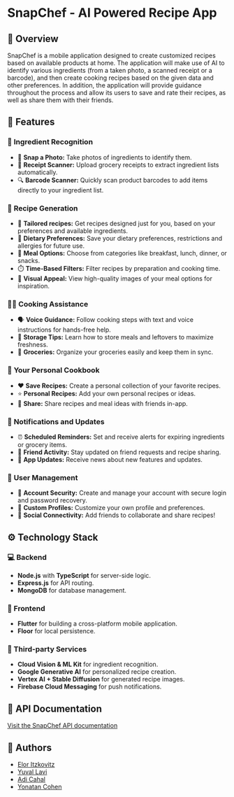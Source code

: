 # SnapChef - AI Powered Recipe App

## 🍳 Overview
SnapChef is a mobile application designed to create customized recipes based on available products at home. The application will make use of AI to identify various ingredients (from a taken photo, a scanned receipt or a barcode), and then create cooking recipes based on the given data and other preferences. In addition, the application will provide guidance throughout the process and allow its users to save and rate their recipes, as well as share them with their friends.

## 🌟 Features

### 🍅 **Ingredient Recognition**
- 📸 **Snap a Photo:** Take photos of ingredients to identify them.
- 🧾 **Receipt Scanner:** Upload grocery receipts to extract ingredient lists automatically.
- 🔍 **Barcode Scanner:** Quickly scan product barcodes to add items directly to your ingredient list.

### 📜 **Recipe Generation**
- 🎯 **Tailored recipes:** Get recipes designed just for you, based on your preferences and available ingredients.
- 🥬 **Dietary Preferences:** Save your dietary preferences, restrictions and allergies for future use.
- 🍴 **Meal Options:** Choose from categories like breakfast, lunch, dinner, or snacks.
- ⏱️ **Time-Based Filters:** Filter recipes by preparation and cooking time.
- 🍰 **Visual Appeal:** View high-quality images of your meal options for inspiration.

### 👩‍🍳 **Cooking Assistance**
- 🗣️ **Voice Guidance:** Follow cooking steps with text and voice instructions for hands-free help.
- 🥡 **Storage Tips:** Learn how to store meals and leftovers to maximize freshness.
- 🛒 **Groceries:** Organize your groceries easily and keep them in sync.

### 📙 **Your Personal Cookbook**
- ❤️ **Save Recipes:** Create a personal collection of your favorite recipes.
- ⭐ **Personal Recipes:** Add your own personal recipes or ideas.
- 🔗 **Share:** Share recipes and meal ideas with friends in-app.

### 🔔 **Notifications and Updates**
- ⏰ **Scheduled Reminders:** Set and receive alerts for expiring ingredients or grocery items.
- 📢 **Friend Activity:** Stay updated on friend requests and recipe sharing.
- 📰 **App Updates:** Receive news about new features and updates.

### 🔐 **User Management**
  - 👤 **Account Security:** Create and manage your account with secure login and password recovery.
  - 🌟 **Custom Profiles:** Customize your own profile and preferences.
  - 👥 **Social Connectivity:** Add friends to collaborate and share recipes!

## ⚙️ Technology Stack

### 💻 Backend
- **Node.js** with **TypeScript** for server-side logic.
- **Express.js** for API routing.
- **MongoDB** for database management.

### 📱 Frontend
- **Flutter** for building a cross-platform mobile application.
- **Floor** for local persistence.

### 🤖 Third-party Services
- **Cloud Vision & ML Kit** for ingredient recognition.
- **Google Generative AI** for personalized recipe creation.
- **Vertex AI + Stable Diffusion** for generated recipe images.
- **Firebase Cloud Messaging** for push notifications.

## 📖 API Documentation
[Visit the SnapChef API documentation](https://snapchef-app.vercel.app/api)

## 👤 Authors
- [Elor Itzkovitz](https://github.com/Elor-Itz)
- [Yuval Lavi](https://github.com/Yuvalya101)
- [Adi Cahal](https://github.com/Adica6)
- [Yonatan Cohen](https://github.com/yonatan62862)
